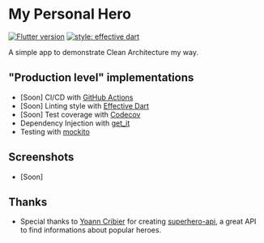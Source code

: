 # My Personal Hero

[![Flutter version](https://img.shields.io/badge/flutter-v1.22.5-blue?logo=flutter)](https://flutter.dev/docs/development/tools/sdk/releases)
[![style: effective dart](https://img.shields.io/badge/style-effective_dart-40c4ff.svg)](https://github.com/tenhobi/effective_dart)

A simple app to demonstrate Clean Architecture my way.

## "Production level" implementations

- [Soon] CI/CD with [GitHub Actions](https://github.com/features/actions)
- [Soon] Linting style with [Effective Dart](https://dart.dev/guides/language/effective-dart)
- [Soon] Test coverage with [Codecov](https://codecov.io/)
- Dependency Injection with [get_it](https://pub.dev/packages/get_it)
- Testing with [mockito](https://pub.dev/packages/mockito)

## Screenshots

- [Soon] 

## Thanks
- Special thanks to [Yoann Cribier](https://github.com/akabab) for creating [superhero-api](https://github.com/akabab/superhero-api), a great API to find informations about popular heroes.
